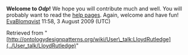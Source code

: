 __Welcome to _Odp_!__ We hope you will contribute much and well. 
You will probably want to read the [help pages](http://ontologydesignpatterns.org/wiki/Help:Contents "Help:Contents"). Again, welcome and have fun! [EvaBlomqvist](../User/EvaBlomqvist "User:EvaBlomqvist") 11:58, 3 August 2009 (UTC)





Retrieved from "[http://ontologydesignpatterns.org/wiki/User\_talk:LloydRutledge](../User_talk/LloydRutledge)"